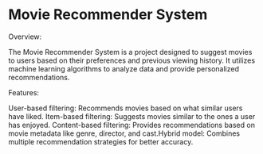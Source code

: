 # Movie Recommender System


Overview:


The Movie Recommender System is a project designed to suggest movies to users based on their preferences and previous viewing history. It utilizes machine learning algorithms to analyze data and provide personalized recommendations.


Features:


User-based filtering: Recommends movies based on what similar users have liked.
Item-based filtering: Suggests movies similar to the ones a user has enjoyed.
Content-based filtering: Provides recommendations based on movie metadata like genre, director, and cast.Hybrid model: Combines multiple recommendation strategies for better accuracy.
